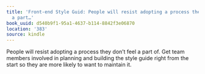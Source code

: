 ```yaml
---
title: 'Front-end Style Guid: People will resist adopting a process they don’t feel
  a part…'
book_uuid: d540b9f1-95a1-4637-b114-8842f3e06870
location: '383'
source: kindle
---
```


People will resist adopting a process they don’t feel a part of. Get team members involved in planning and building the style guide right from the start so they are more likely to want to maintain it.